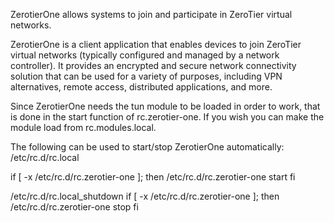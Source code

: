 ZerotierOne allows systems to join and participate in ZeroTier
virtual networks.

ZerotierOne is a client application that enables devices to join
ZeroTier virtual networks (typically configured and managed by a
network controller). It provides an encrypted and secure network
connectivity solution that can be used for a variety of purposes,
including VPN alternatives, remote access, distributed
applications, and more.

Since ZerotierOne needs the tun module to be loaded in order to
work, that is done in the start function of rc.zerotier-one.
If you wish you can make the module load from rc.modules.local.

The following can be used to start/stop ZerotierOne automatically:
/etc/rc.d/rc.local

  if [ -x /etc/rc.d/rc.zerotier-one ]; then
    /etc/rc.d/rc.zerotier-one start
  fi

/etc/rc.d/rc.local_shutdown
  if [ -x /etc/rc.d/rc.zerotier-one ]; then
    /etc/rc.d/rc.zerotier-one stop
  fi
